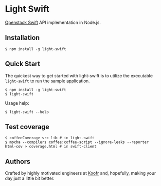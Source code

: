 # Light Swift

[Openstack Swift](http://docs.openstack.org/developer/swift/) API implementation in Node.js. 

## Installation

    $ npm install -g light-swift

## Quick Start

The quickest way to get started with light-swift is to utilize the executable `light-swift` to run the sample application.

    $ npm install -g light-swift
    $ light-swift

Usage help:

    $ light-swift --help

## Test coverage

    $ coffeeCoverage src lib # in light-swift
    $ mocha --compilers coffee:coffee-script --ignore-leaks --reporter html-cov > coverage.html # in swift-client

## Authors

Crafted by highly motivated engineers at [Koofr](http://koofr.net) and, hopefully, making your day just a little bit better.
